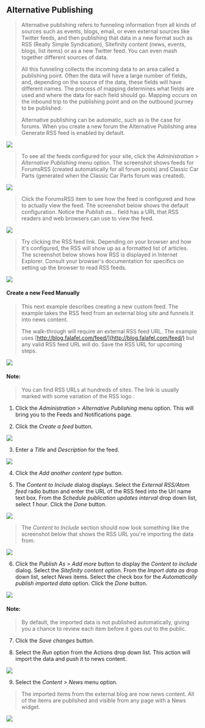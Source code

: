 Alternative Publishing
----------------------

> Alternative publishing refers to funneling information from all kinds
> of sources such as events, blogs, email, or even external sources like
> Twitter feeds, and then publishing that data in a new format such as
> RSS (Really Simple Syndication), Sitefinity content (news, events,
> blogs, list items) or as a new Twitter feed. You can even mash
> together different sources of data.
>
> All this funneling collects the incoming data to an area called a
> publishing point. Often the data will have a large number of fields,
> and, depending on the source of the data, these fields will have
> different names. The process of mapping determines what fields are
> used and where the data for each field should go. Mapping occurs on
> the inbound trip to the publishing point and on the outbound journey
> to be published.
>
> Alternative publishing can be automatic, such as is the case for
> forums. When you create a new forum the Alternative Publishing area
> Generate RSS feed is enabled by default.

![](../media/image163.png)

> To see all the feeds configured for your site, click the
> *Administration \> Alternative Publishing* menu option. The screenshot
> shows feeds for ForumsRSS (created automatically for all forum posts)
> and Classic Car Parts (generated when the Classic Car Parts forum was
> created).

![](../media/image164.png)

> Click the ForumsRSS item to see how the feed is configured and how to
> actually view the feed. The screenshot below shows the default
> configuration. Notice the *Publish as...* field has a URL that RSS
> readers and web browsers can use to view the feed.

![](../media/image166.png)

> Try clicking the RSS feed link. Depending on your browser and how it's
> configured, the RSS will show up as a formatted list of articles. The
> screenshot below shows how RSS is displayed in Internet Explorer.
> Consult your browser's documentation for specifics on setting up the
> browser to read RSS feeds.

![](../media/image167.png)

#### Create a new Feed Manually

> This next example describes creating a new custom feed. The example
> takes the RSS feed from an external blog site and funnels it into news
> content.
>
> The walk-through will require an external RSS feed URL. The example
> uses [http://blog.falafel.com/feed/](http://blog.falafel.com/feed/)
> but any valid RSS feed URL will do. Save the RSS URL for upcoming
> steps.
>
![](../media/image169.png)
#### Note: 
> You can find RSS URLs at hundreds of sites. The link is usually marked with some variation of the RSS logo .

1.  Click the *Administration \> Alternative Publishing* menu option.
    This will bring you to the Feeds and Notifications page.

2.  Click the *Create a feed* button.

![](../media/image170.png)

3.  Enter a *Title* and *Description* for the feed.

![](../media/image172.png)

4.  Click the *Add another content type* button.

5.  The *Content to Include* dialog displays. Select the *External
    RSS/Atom feed* radio button and enter the URL of the RSS feed into
    the Url name text box. From the *Schedule publication updates
    interval* drop down list, select *1 hour*. Click the *Done* button.

![](../media/image173.png)

> The *Content to Include* section should now look something like the
> screenshot below that shows the RSS URL you're importing the data
> from.

![](../media/image174.png)

6.  Click the *Publish As \> Add more* button to display the *Content to
    include* dialog. Select the *Sitefinity content* option. From the
    *Import data as* drop down list, select *News* items. Select the
    check box for the *Automatically publish imported data* option.
    Click the *Done* button.

![](../media/image175.png)

#### Note: 
> By default, the imported data is not published
> automatically, giving you a chance to review each item before it goes
> out to the public.

7.  Click the *Save changes* button.

8.  Select the *Run* option from the Actions drop down list. This action
    will import the data and push it to news content.

![](../media/image176.png)

9.  Select the *Content \> News* menu option.

> The imported items from the external blog are now news content. All of
> the items are published and visible from any page with a News widget.

![](../media/image177.png)
